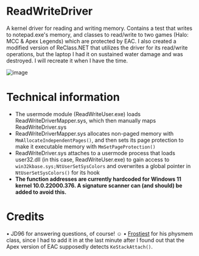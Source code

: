 # ReadWriteDriver
A kernel driver for reading and writing memory. Contains a test that writes to notepad.exe's memory, and classes to read/write to two games (Halo: MCC & Apex Legends) which are protected by EAC. I also created a modified version of ReClass.NET that utilizes the driver for its read/write operations, but the laptop I had it on sustained water damage and was destroyed. I will recreate it when I have the time.

![image](https://user-images.githubusercontent.com/60713027/147486318-eec99aa1-a0d5-4de1-a748-adba27aa5e2e.png)

# Technical information
 - The usermode module (ReadWriteUser.exe) loads ReadWriteDriverMapper.sys, which then manually maps ReadWriteDriver.sys
 - ReadWriteDriverMapper.sys allocates non-paged memory with `MmAllocateIndependentPages()`, and then sets its page protection to make it executable memory with `MmSetPageProtection()`
 - ReadWriteDriver.sys attaches to a usermode process that loads user32.dll (in this case, ReadWriteUser.exe) to gain access to `win32kbase.sys;NtUserSetSysColors` and overwrites a global pointer in `NtUserSetSysColors()` for its hook
 - **The function addresses are currently hardcoded for Windows 11 kernel 10.0.22000.376. A signature scanner can (and should) be added to avoid this.**

# Credits
• JD96 for answering questions, of course! ☺️
• [Frostiest](https://www.unknowncheats.me/forum/anti-cheat-bypass/444289-read-process-physical-memory-attach.html) for his physmem class, since I had to add it in at the last minute after I found out that the Apex version of EAC supposedly detects `KeStackAttach()`.
